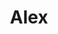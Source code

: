---
# Archivo autogenerado

# No tocar
layout: gallery

# Título en la página /sesiones
title: "Alex"

# Carpeta donde buscará las imágenes en /images/. Debe tener el mismo nombre y sin espacios
images: alex

# Enlace personalizado ej: ariadnaballestar.com/sesiones/NOMBRESESION
permalink: /alex

# Información detallada sobre la sesión
description: "Uno de los lugares más bonitos de Barcelona, un día estupendo, un modelo excepcional y su hermana como ayudante y fuente de ideas. Una gran sesión con unas personas con las que sin duda repetiría."

# Colaboradores
colaboradores:
 - title: "Modelo:"
   name: "Alex"
   link: "https://www.facebook.com/Alex-Marco-293898220979384/?pnref=story"
---